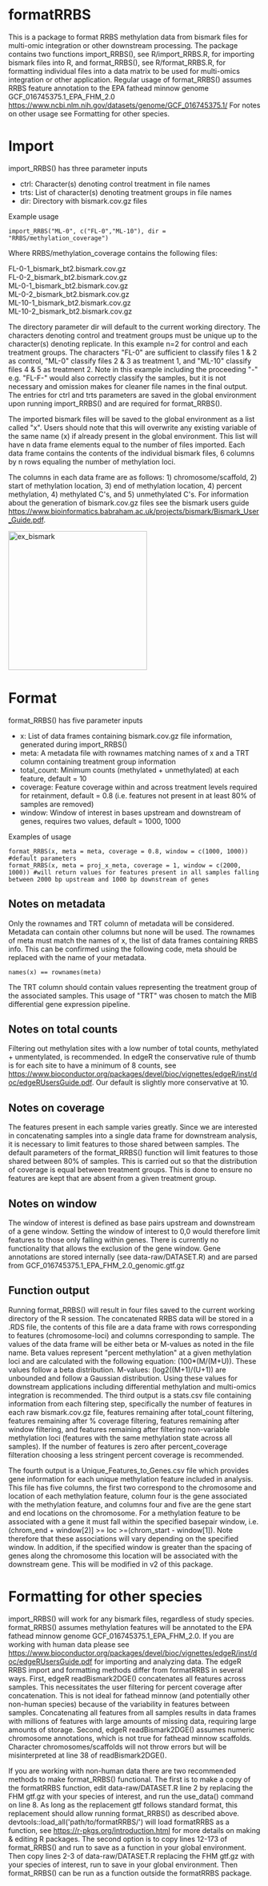 # formatRRBS
This is a package to format RRBS methylation data from bismark files for multi-omic integration or other downstream processing. The package contains two functions import_RRBS(), see R/import_RRBS.R, for importing bismark files into R, and format_RRBS(), see R/format_RRBS.R, for formatting individual files into a data matrix to be used for multi-omics integration or other application. Regular usage of format_RRBS() assumes RRBS feature annotation to the EPA fathead minnow genome GCF_016745375.1_EPA_FHM_2.0 https://www.ncbi.nlm.nih.gov/datasets/genome/GCF_016745375.1/ For notes on other usage see Formatting for other species. 

# Import
import_RRBS() has three parameter inputs

- ctrl: Character(s) denoting control treatment in file names
- trts: List of character(s) denoting treatment groups in file names
- dir: Directory with bismark.cov.gz files

Example usage
```
import_RRBS("ML-0", c("FL-0","ML-10"), dir = "RRBS/methylation_coverage")
```
Where RRBS/methylation_coverage contains the following files:

FL-0-1_bismark_bt2.bismark.cov.gz  
FL-0-2_bismark_bt2.bismark.cov.gz  
ML-0-1_bismark_bt2.bismark.cov.gz  
ML-0-2_bismark_bt2.bismark.cov.gz  
ML-10-1_bismark_bt2.bismark.cov.gz  
ML-10-2_bismark_bt2.bismark.cov.gz

The directory parameter dir will default to the current working directory. The characters denoting control and treatment groups must be unique up to the character(s) denoting replicate. In this example n=2 for control and each treatment groups. The characters "FL-0" are sufficient to classify files 1 & 2 as control, "ML-0" classify files 2 & 3 as treatment 1, and "ML-10" classify files 4 & 5 as treatment 2. Note in this example including the proceeding "-" e.g. "FL-F-" would also correctly classify the samples, but it is not necessary and omission makes for cleaner file names in the final output. The entries for ctrl and trts parameters are saved in the global environment upon running import_RRBS() and are required for format_RRBS(). 

The imported bismark files will be saved to the global environment as a list called "x". Users should note that this will overwrite any existing variable of the same name (x) if already present in the global environment. This list will have n data frame elements equal to the number of files imported. Each data frame contains the contents of the individual bismark files, 6 columns by n rows equaling the number of methylation loci. 

The columns in each data frame are as follows: 1) chromosome/scaffold, 2) start of methylation location, 3) end of methylation location, 4) percent methylation, 4) methylated C's, and 5) unmethylated C's. For information about the generation of bismark.cov.gz files see the bismark users guide https://www.bioinformatics.babraham.ac.uk/projects/bismark/Bismark_User_Guide.pdf. 

<img width="277" alt="ex_bismark" src="https://github.com/omtorano/formatRRBS/assets/48129653/61e7409f-b8db-4285-9664-353d7f040d67">

# Format
format_RRBS() has five parameter inputs
- x: List of data frames containing bismark.cov.gz file information, generated during import_RRBS()
- meta: A metadata file with rownames matching names of x and a TRT column containing treatment group information
- total_count: Minimum counts (methylated + unmethylated) at each feature, default = 10
- coverage: Feature coverage within and across treatment levels required for retainment, default = 0.8 (i.e. features not present in at least 80% of samples are removed)
- window: Window of interest in bases upstream and downstream of genes, requires two values, default =  1000, 1000

Examples of usage
```
format_RRBS(x, meta = meta, coverage = 0.8, window = c(1000, 1000)) #default parameters
format_RRBS(x, meta = proj_x_meta, coverage = 1, window = c(2000, 1000)) #will return values for features present in all samples falling between 2000 bp upstream and 1000 bp downstream of genes
```
## Notes on metadata 
Only the rownames and TRT column of metadata will be considered. Metadata can contain other columns but none will be used. The rownames of meta must match the names of x, the list of data frames containing RRBS info. This can be confirmed using the following code, meta should be replaced with the name of your metadata.
```
names(x) == rownames(meta)
```
The TRT column should contain values representing the treatment group of the associated samples. This usage of "TRT" was chosen to match the MIB differential gene expression pipeline.

## Notes on total counts
Filtering out methylation sites with a low number of total counts, methylated + unmentylated, is recommended. In edgeR the conservative rule of thumb is for each site to have a minimum of 8 counts, see https://www.bioconductor.org/packages/devel/bioc/vignettes/edgeR/inst/doc/edgeRUsersGuide.pdf. Our default is slightly more conservative at 10.

## Notes on coverage
The features present in each sample varies greatly. Since we are interested in concatenating samples into a single data frame for downstream analysis, it is necessary to limit features to those shared between samples. The default parameters of the format_RRBS() function will limit features to those shared between 80% of samples. This is carried out so that the distribution of coverage is equal between treatment groups. This is done to ensure no features are kept that are absent from a given treatment group. 

## Notes on window
The window of interest is defined as base pairs upstream and downstream of a gene window. Setting the window of interest to 0,0 would therefore limit features to those only falling within genes. There is currently no functionality that allows the exclusion of the gene window. Gene annotations are stored internally (see data-raw/DATASET.R) and are parsed from GCF_016745375.1_EPA_FHM_2.0_genomic.gtf.gz

## Function output
Running format_RRBS() will result in four files saved to the current working directory of the R session. The concatenated RRBS data will be stored in a .RDS file, the contents of this file are a data frame with rows corresponding to features (chromosome-loci) and columns corresponding to sample. The values of the data frame will be either beta or M-values as noted in the file name. Beta values represent "percent methylation" at a given methylation loci and are calculated with the following equation: (100*(M/(M+U)). These values follow a beta distribution. M-values: (log2((M+1)/(U+1)) are unbounded and follow a Gaussian distribution. Using these values for downstream applications including differential methylation and multi-omics integration is recommended. 
The third output is a stats.csv file containing information from each filtering step, specifically the number of features in each raw bismark.cov.gz file, features remaining after total_count filtering, features remaining after % coverage filtering, features remaining after window filtering, and features remaining after filtering non-variable methylation loci (features with the same methylation state across all samples). If the number of features is zero after percent_coverage filteration choosing a less stringent percent coverage is recommended.

The fourth output is a Unique_Features_to_Genes.csv file which provides gene information for each unique methylation feature included in analysis. This file has five columns, the first two correspond to the chromosome and location of each methylation feature, column four is the gene associated with the methylation feature, and columns four and five are the gene start and end locations on the chromosome. For a methylation feature to be associated with a gene it must fall within the specified basepair window, i.e. (chrom_end + window[2)] >= loc >=(chrom_start - window[1]). Note therefore that these associations will vary depending on the specified window. In addition, if the specified window is greater than the spacing of genes along the chromosome this location will be associated with the downstream gene. This will be modified in v2 of this package.

# Formatting for other species
import_RRBS() will work for any bismark files, regardless of study species. format_RRBS() assumes methylation features will be annotated to the EPA fathead minnow genome GCF_016745375.1_EPA_FHM_2.0.
If you are working with human data please see https://www.bioconductor.org/packages/devel/bioc/vignettes/edgeR/inst/doc/edgeRUsersGuide.pdf for importing and analyzing data. The edgeR RRBS import and formatting methods differ from formatRRBS in several ways. First, edgeR readBismark2DGE() concatenates all features across samples. This necessitates the user filtering for percent coverage after concatenation. This is not ideal for fathead minnow (and potentially other non-human species) because of the variability in features between samples. Concatenating all features from all samples results in data frames with millions of features with large amounts of missing data, requiring large amounts of storage. Second, edgeR readBismark2DGE() assumes numeric chromosome annotations, which is not true for fathead minnow scaffolds. Character chromosomes/scaffolds will not throw errors but will be misinterpreted at line 38 of readBismark2DGE().

If you are working with non-human data there are two recommended methods to make format_RRBS() functional. The first is to make a copy of the formatRRBS function, edit data-raw/DATASET.R line 2 by replacing the FHM gtf.gz with your species of interest, and run the use_data() command on line 8. As long as the replacement gtf follows standard format, this replacement should allow running format_RRBS() as described above. devtools::load_all('path/to/formatRRBS/') will load formatRRBS as a function, see https://r-pkgs.org/introduction.html for more details on making & editing R packages.
The second option is to copy lines 12-173 of format_RRBS() and run to save as a function in your global environment. Then copy lines 2-3 of data-raw/DATASET.R replacing the FHM gtf.gz with your species of interest, run to save in your global environment. Then format_RRBS() can be run as a function outside the formatRRBS package.
